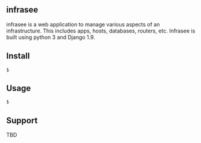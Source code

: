## infrasee

infrasee is a web application to manage various aspects of an infrastructure. This includes apps,
hosts, databases, routers, etc. Infrasee is built using python 3 and Django 1.9.

## Install
```console
$
```

## Usage
```console
$
```

## Support
TBD
